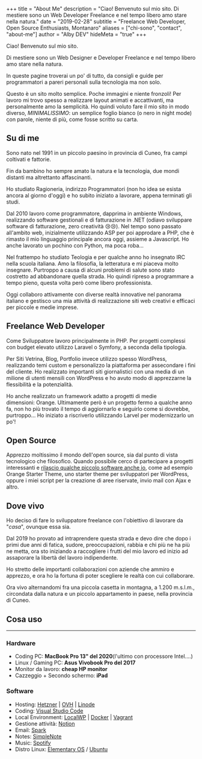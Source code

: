 +++
title = "About Me"
description = "Ciao! Benvenuto sul mio sito. Di mestiere sono un Web Developer Freelance e nel tempo libero amo stare nella natura."
date = "2019-02-28"
subtitle = "Freelance Web Developer, Open Source Enthusiasts, Montanaro"
aliases = ["chi-sono", "contact", "about-me"]
author = "Alby DEV"
hideMeta = "true"
+++

Ciao! Benvenuto sul mio sito.

Di mestiere sono un Web Designer e Developer Freelance e nel tempo libero amo stare nella natura.

In queste pagine troverai un po' di tutto, da consigli e guide per programmatori a pareri personali sulla tecnologia ma non solo.

Questo è un sito molto semplice. Poche immagini e niente fronzoli! Per lavoro mi trovo spesso a realizzare layout animati e accattivanti, ma personalmente amo la semplicità. Ho quindi voluto fare il mio sito in modo diverso, *MINIMALISSIMO*: un semplice foglio bianco (o nero in night mode) con parole, niente di più, come fosse scritto su carta.

Su di me
--------

Sono nato nel 1991 in un piccolo paesino in provincia di Cuneo, fra campi coltivati e fattorie.

Fin da bambino ho sempre amato la natura e la tecnologia, due mondi distanti ma altrettanto affascinanti.

Ho studiato Ragioneria, indirizzo Programmatori (non ho idea se esista ancora al giorno d'oggi) e ho subito iniziato a lavorare, appena terminati gli studi.

Dal 2010 lavoro come programmatore, dapprima in ambiente Windows, realizzando software gestionali e di fatturazione in .NET (odiavo sviluppare software di fatturazione, zero creatività 😢😢). Nel tempo sono passato all'ambito web, inizialmente utilizzando ASP per poi approdare a PHP, che è rimasto il mio linguaggio principale ancora oggi, assieme a Javascript. Ho anche lavorato un pochino con Python, ma poca roba...

Nel frattempo ho studiato Teologia e per qualche anno ho insegnato IRC nella scuola italiana. Amo la filosofia, la letteratura e mi piaceva molto insegnare. Purtroppo a causa di alcuni problemi di salute sono stato costretto ad abbandonare quella strada. Ho quindi ripreso a programmare a tempo pieno, questa volta però come libero professionista.

Oggi collaboro attivamente con diverse realtà innovative nel panorama italiano e gestisco una mia attività di realizzazione siti web creativi e efficaci per piccole e medie imprese.

Freelance Web Developer
-----------------------

Come Sviluppatore lavoro principalmente in PHP. Per progetti complessi con budget elevato utilizzo Laravel o Symfony, a seconda della tipologia.

Per Siti Vetrina, Blog, Portfolio invece utilizzo spesso WordPress, realizzando temi custom e personalizzo la piattaforma per assecondare i fini del cliente. Ho realizzato importanti siti giornalistici con una media di un milione di utenti mensili con WordPress e ho avuto modo di apprezzarne la flessibilità e la potenzialità.

Ho anche realizzato un framework adatto a progetti di medie dimensioni: Orange. Ultimamente però è un progetto fermo a qualche anno fa, non ho più trovato il tempo di aggiornarlo e seguirlo come si dovrebbe, purtroppo... Ho iniziato a riscriverlo utilizzando Larvel per modernizzarlo un po'!

Open Source
-----------

Apprezzo moltissimo il mondo dell'open source, sia dal punto di vista tecnologico che filosofico. Quando possibile cerco di partecipare a progetti interessanti e [rilascio qualche piccolo software anche io](https://github.com/alby-dev), come ad esempio Orange Starter Theme, uno starter theme per sviluppatori per WordPress, oppure i miei script per la creazione di aree riservate, invio mail con Ajax e altro.

Dove vivo
---------

Ho deciso di fare lo sviluppatore freelance con l'obiettivo di lavorare da "*casa*", ovunque essa sia.

Dal 2019 ho provato ad intraprendere questa strada e devo dire che dopo i primi due anni di fatica, sudore, preoccupazioni, rabbia e chi più ne ha più ne metta, ora sto iniziando a raccogliere i frutti del mio lavoro ed inizio ad assaporare la libertà del lavoro indipendente.

Ho stretto delle importanti collaborazioni con aziende che ammiro e apprezzo, e ora ho la fortuna di poter scegliere le realtà con cui collaborare.

Ora vivo alternandomi fra una piccola casetta in montagna, a 1.200 m.s.l.m., circondata dalla natura e un piccolo appartamento in paese, nella provincia di Cuneo.

## Cosa uso
------------------------------------------------

### Hardware

-   Coding PC: **MacBook Pro 13" del 2020**(l'ultimo con processore Intel....)
-   Linux / Gaming PC: **Asus Vivobook Pro del 2017**
-   Monitor da lavoro: **cheap HP monitor**
-   Cazzeggio + Secondo schermo: **iPad**

### Software

-   Hosting: [Hetzner](https://www.hetzner.com/) | [OVH](https://www.ovhcloud.com/it/vps/) | [Linode](https://www.linode.com/)
-   Coding: [Visual Studio Code](https://code.visualstudio.com/)
-   Local Environment: [LocalWP](https://localwp.com/) | [Docker](https://www.docker.com/) | [Vagrant](https://www.vagrantup.com/)
-   Gestione attività: [Notion](https://www.notion.so/)
-   Email: [Spark](https://sparkmailapp.com/it)
-   Notes: [SimpleNote](https://simplenote.com/)
-   Music: [Spotify](https://www.spotify.com/)
-   Distro Linux: [Elementary OS](https://elementary.io/it/) / [Ubuntu](https://www.ubuntu-it.org/)